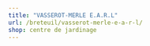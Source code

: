 ```yaml
---
title: "VASSEROT-MERLE E.A.R.L"
url: /breteuil/vasserot-merle-e-a-r-l/
shop: centre de jardinage
---
```

